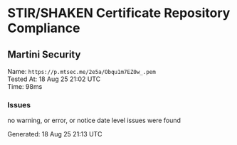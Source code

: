 # STIR/SHAKEN Certificate Repository Compliance

## Martini Security

Name: `https://p.mtsec.me/2e5a/Obqu1m7EZ0w_.pem`\
Tested At: 18 Aug 25 21:02 UTC\
Time: 98ms

### Issues

no warning, or error, or notice date level issues were found

Generated: 18 Aug 25 21:13 UTC
